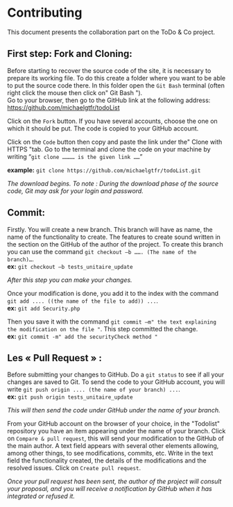 # Contributing

This document presents the collaboration part on the ToDo & Co project.

## First step: Fork and Cloning:

Before starting to recover the source code of the site, it is necessary to prepare its working file. To do this create a folder where you want to be able to put the source code there.
In this folder open the `Git Bash` terminal (often right click the mouse then click on" Git Bash ").  
Go to your browser, then go to the GitHub link at the following address: https://github.com/michaelgtfr/todoList

Click on the `Fork` button. If you have several accounts, choose the one on which it should be put. The code is copied to your GitHub account.

Click on the `Code` button then copy and paste the link under the" Clone with HTTPS "tab. Go to the terminal and clone the code on your machine by writing “` git clone ………… is the given link …… `”

**example:** `git clone https://github.com/michaelgtfr/todoList.git`

_The download begins. To note :
During the download phase of the source code, Git may ask for your login and password._

## Commit:

Firstly. You will create a new branch. This branch will have as name, the name of the functionality to create. The features to create sound written in the section on the GitHub of the author of the project. To create this branch you can use the command `git checkout –b ……. (The name of the branch)…`.  
**ex:** `git checkout –b tests_unitaire_update`

_After this step you can make your changes._

Once your modification is done, you add it to the index with the command `git add .... ((the name of the file to add)) ...`.  
**ex:** `git add Security.php`  

Then you save it with the command `git commit –m" the text explaining the modification on the file "`. This step committed the change.  
**ex:** `git commit -m" add the securityCheck method "`

## Les « Pull Request » :

Before submitting your changes to GitHub. Do a `git status` to see if all your changes are saved to Git.
To send the code to your GitHub account, you will write `git push origin .... (the name of your branch) ...`.  
**ex:** `git push origin tests_unitaire_update`

_This will then send the code under GitHub under the name of your branch._

From your GitHub account on the browser of your choice, in the "Todolist" repository you have an item appearing under the name of your branch. Click on `Compare & pull request`, this will send your modification to the GitHub of the main author. A text field appears with several other elements allowing, among other things, to see modifications, commits, etc. Write in the text field the functionality created, the details of the modifications and the resolved issues. Click on `Create pull request`.

_Once your pull request has been sent, the author of the project will consult your proposal, and you will receive a notification by GitHub when it has integrated or refused it._